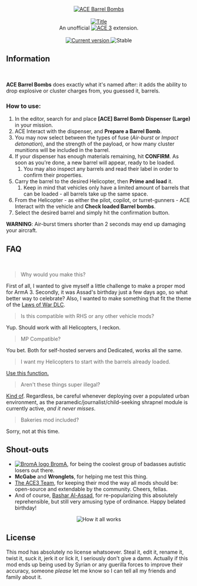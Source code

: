 <p align="center">
  <a href="https://github.com/Neefay/ace_barrelbombs">
   <img src="https://puu.sh/xzxdp/d40599b662.png" alt="ACE Barrel Bombs">
   <br/><br/>
   <img src="https://puu.sh/xzxdk/e56786feb5.png" alt="Title">
  </a>
  <br/>
  An unofficial <a href="https://github.com/acemod/ACE3"><img src="https://puu.sh/xzxxB/1f04534da3.png" alt="ACE 3"></a> extension.
  <br/><br/>
  <a href="https://github.com/Neefay/BromA-A3-Framework-Mark3/commits/master">
    <img src="https://img.shields.io/badge/build-1.0.2-blue.svg?style=flat-square" alt="Current version">
  </a>
  <img src="https://img.shields.io/badge/stable-yes-green.svg?style=flat-square" alt="Stable">
</p>

## Information
<br/>

**ACE Barrel Bombs** does exactly what it's named after: it adds the ability to drop explosive or cluster charges from, you guessed it, barrels.

### How to use:
1. In the editor, search for and place **[ACE] Barrel Bomb Dispenser (Large)** in your mission.
1. ACE Interact with the dispenser, and **Prepare a Barrel Bomb**.
1. You may now select between the types of fuse (*Air-burst* or *Impact detonation*), and the strength of the payload, or how many cluster munitions will be included in the barrel.
1. If your dispenser has enough materials remaining, hit **CONFIRM**. As soon as you're done, a new barrel will appear, ready to be loaded.
    1. You may also inspect any barrels and read their label in order to confirm their properties.
1. Carry the barrel to the desired Helicopter, then **Prime and load** it. 
    1. Keep in mind that vehicles only have a limited amount of barrels that can be loaded - all barrels take up the same space.
1. From the Helicopter - as either the pilot, copilot, or turret-gunners - ACE Interact with the vehicle and **Check loaded Barrel bombs**.
1. Select the desired barrel and simply hit the confirmation button.

**WARNING**: Air-burst timers shorter than 2 seconds may end up damaging your aircraft.


## FAQ
<br/>

> Why would you make this?

First of all, I wanted to give myself a little challenge to make a proper mod for ArmA 3. Secondly, it was Assad's birthday just a few days ago, so what better way to celebrate?
Also, I wanted to make something that fit the theme of the [Laws of War DLC](https://arma3.com/dlc/lawsofwar).

> Is this compatible with RHS or any other vehicle mods?

Yup. Should work with all Helicopters, I reckon.

> MP Compatible?

You bet. Both for self-hosted servers and Dedicated, works all the same.

> I want my Helicopters to start with the barrels already loaded.

[Use this function.](https://github.com/Neefay/ace_barrelbombs/blob/master/addons/barrelbombs/functions/fnc_addBarrelsToVehicle.sqf)

> Aren't these things super illegal?

[Kind of](http://www.weaponslaw.org/glossary/barrel-bomb). Regardless, be careful whenever deploying over a populated urban environment, as the paramedic/journalist/child-seeking shrapnel module is currently active, *and it never misses*.

> Bakeries mod included?

Sorry, not at this time.

## Shout-outs

* [![BromA logo](https://puu.sh/xzzs2/924be44a21.png) BromA](http://steamcommunity.com/groups/broma3), for being the coolest group of badasses autistic losers out there.
* **McGabe** and **Wronglets**, for helping me test this thing.
* [The ACE3 Team](https://github.com/acemod/ACE3/graphs/contributors), for keeping their mod the way all mods should be: open-source and extendable by the community. Cheers, fellas.
* And of course, [Bashar Al-Assad](https://en.wikipedia.org/wiki/Bashar_al-Assad), for re-popularizing this absolutely reprehensible, but still very amusing type of ordinance. Happy belated birthday!

<p align="center">
   <img src="https://puu.sh/xzzEw/0b599e491f.png" alt="How it all works">
</p>

## License

This mod has absolutely no license whatsoever. Steal it, edit it, rename it, twist it, suck it, jerk it or lick it, I seriously don't give a damn.
Actually if this mod ends up being used by Syrian or any guerilla forces to improve their accuracy, someone _please_ let me know so I can tell all my friends and family about it.
